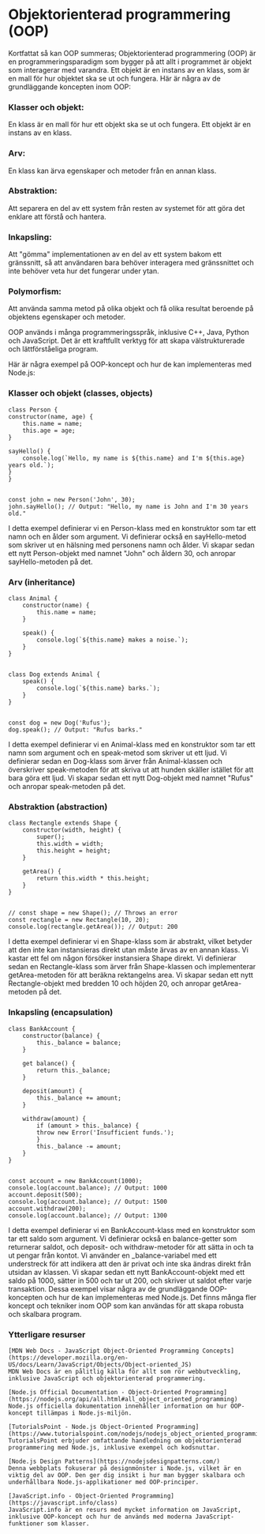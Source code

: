 # Objektorienterad programmering (OOP) 
 

Kortfattat så kan OOP summeras;
Objektorienterad programmering (OOP) är en programmeringsparadigm som bygger på att allt i programmet är objekt som interagerar med varandra. Ett objekt är en instans av en klass, som är en mall för hur objektet ska se ut och fungera. Här är några av de grundläggande koncepten inom OOP:

### Klasser och objekt: 
En klass är en mall för hur ett objekt ska se ut och fungera. Ett objekt är en instans av en klass.

### Arv: 
En klass kan ärva egenskaper och metoder från en annan klass.

### Abstraktion: 
Att separera en del av ett system från resten av systemet för att göra det enklare att förstå och hantera.

### Inkapsling: 
Att "gömma" implementationen av en del av ett system bakom ett gränssnitt, så att användaren bara behöver interagera med gränssnittet och inte behöver veta hur det fungerar under ytan.

### Polymorfism: 
Att använda samma metod på olika objekt och få olika resultat beroende på objektens egenskaper och metoder.

OOP används i många programmeringsspråk, inklusive C++, Java, Python och JavaScript. Det är ett kraftfullt verktyg för att skapa välstrukturerade och lättförståeliga program.





Här är några exempel på OOP-koncept och hur de kan implementeras med Node.js:

### Klasser och objekt (classes, objects)

    class Person {
    constructor(name, age) {
        this.name = name;
        this.age = age;
    }

    sayHello() {
        console.log(`Hello, my name is ${this.name} and I'm ${this.age} years old.`);
    }
    }


    const john = new Person('John', 30);
    john.sayHello(); // Output: "Hello, my name is John and I'm 30 years old."

I detta exempel definierar vi en Person-klass med en konstruktor som tar ett namn och en ålder som argument. Vi definierar också en sayHello-metod som skriver ut en hälsning med personens namn och ålder. Vi skapar sedan ett nytt Person-objekt med namnet "John" och åldern 30, och anropar sayHello-metoden på det.

### Arv (inheritance)


    class Animal {
        constructor(name) {
            this.name = name;
        }

        speak() {
            console.log(`${this.name} makes a noise.`);
        }
    }


    class Dog extends Animal {
        speak() {
            console.log(`${this.name} barks.`);
        }
    }


    const dog = new Dog('Rufus');
    dog.speak(); // Output: "Rufus barks."

I detta exempel definierar vi en Animal-klass med en konstruktor som tar ett namn som argument och en speak-metod som skriver ut ett ljud. Vi definierar sedan en Dog-klass som ärver från Animal-klassen och överskriver speak-metoden för att skriva ut att hunden skäller istället för att bara göra ett ljud. Vi skapar sedan ett nytt Dog-objekt med namnet "Rufus" och anropar speak-metoden på det.

### Abstraktion (abstraction)



    class Rectangle extends Shape {
        constructor(width, height) {
            super();
            this.width = width;
            this.height = height;
        }

        getArea() {
            return this.width * this.height;
        }
    }


    // const shape = new Shape(); // Throws an error
    const rectangle = new Rectangle(10, 20);
    console.log(rectangle.getArea()); // Output: 200

I detta exempel definierar vi en Shape-klass som är abstrakt, vilket betyder att den inte kan instansieras direkt utan måste ärvas av en annan klass. Vi kastar ett fel om någon försöker instansiera Shape direkt. Vi definierar sedan en Rectangle-klass som ärver från Shape-klassen och implementerar getArea-metoden för att beräkna rektangelns area. Vi skapar sedan ett nytt Rectangle-objekt med bredden 10 och höjden 20, och anropar getArea-metoden på det.

### Inkapsling (encapsulation)


    class BankAccount {
        constructor(balance) {
            this._balance = balance;
        }

        get balance() {
            return this._balance;
        }

        deposit(amount) {
            this._balance += amount;
        }

        withdraw(amount) {
            if (amount > this._balance) {
            throw new Error('Insufficient funds.');
            }
            this._balance -= amount;
        }
    }


    const account = new BankAccount(1000);
    console.log(account.balance); // Output: 1000
    account.deposit(500);
    console.log(account.balance); // Output: 1500
    account.withdraw(200);
    console.log(account.balance); // Output: 1300

I detta exempel definierar vi en BankAccount-klass med en konstruktor som tar ett saldo som argument. Vi definierar också en balance-getter som returnerar saldot, och deposit- och withdraw-metoder för att sätta in och ta ut pengar från kontot. Vi använder en _balance-variabel med ett understreck för att indikera att den är privat och inte ska ändras direkt från utsidan av klassen. Vi skapar sedan ett nytt BankAccount-objekt med ett saldo på 1000, sätter in 500 och tar ut 200, och skriver ut saldot efter varje transaktion. Dessa exempel visar några av de grundläggande OOP-koncepten och hur de kan implementeras med Node.js. Det finns många fler koncept och tekniker inom OOP som kan användas för att skapa robusta och skalbara program.

### Ytterligare resurser
    [MDN Web Docs - JavaScript Object-Oriented Programming Concepts](https://developer.mozilla.org/en-US/docs/Learn/JavaScript/Objects/Object-oriented_JS)
    MDN Web Docs är en pålitlig källa för allt som rör webbutveckling, inklusive JavaScript och objektorienterad programmering.

    [Node.js Official Documentation - Object-Oriented Programming](https://nodejs.org/api/all.html#all_object_oriented_programming)
    Node.js officiella dokumentation innehåller information om hur OOP-koncept tillämpas i Node.js-miljön.

    [TutorialsPoint - Node.js Object-Oriented Programming](https://www.tutorialspoint.com/nodejs/nodejs_object_oriented_programming.htm)
    TutorialsPoint erbjuder omfattande handledning om objektorienterad programmering med Node.js, inklusive exempel och kodsnuttar.

    [Node.js Design Patterns](https://nodejsdesignpatterns.com/)
    Denna webbplats fokuserar på designmönster i Node.js, vilket är en viktig del av OOP. Den ger dig insikt i hur man bygger skalbara och underhållbara Node.js-applikationer med OOP-principer.

    [JavaScript.info - Object-Oriented Programming](https://javascript.info/class)
    JavaScript.info är en resurs med mycket information om JavaScript, inklusive OOP-koncept och hur de används med moderna JavaScript-funktioner som klasser.
